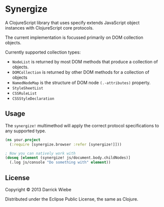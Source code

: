 # Synergize

A ClojureScript library that uses specify extends JavaScript object
instances with ClojureScript core protocols.

The current implementation is focussed primarily on DOM collection
objects.

Currently supported collection types:

* `NodeList` is returned by most DOM methods that produce
a collection of objects.
* `DOMCollection` is returned by other DOM methods for a collection of
  objects
* `NamedNodeMap` is the structure of DOM node `(.-attributes)` property.
* `StyleSheetList`
* `CSSRuleList`
* `CSSStyleDeclaration`

## Usage

The `synergize!` multimethod will apply the correct protocol
specifications to any supported type.

```clojure
(ns your.project
  (:require [synergize.browser :refer [synergize!]]))

; Now you can natively work with 
(doseq [element (synergize! js/document.body.childNodes)]
  (.log js/console "Do something with" element))
```

## License

Copyright © 2013 Darrick Wiebe

Distributed under the Eclipse Public License, the same as Clojure.
